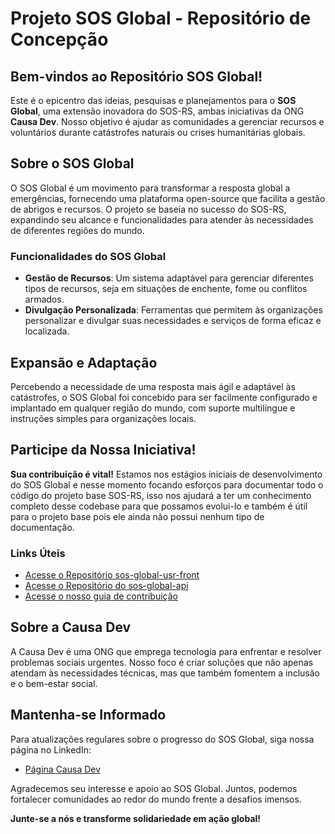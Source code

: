 # Projeto SOS Global - Repositório de Concepção

## Bem-vindos ao Repositório SOS Global!

Este é o epicentro das ideias, pesquisas e planejamentos para o **SOS Global**, uma extensão inovadora do SOS-RS, ambas iniciativas da ONG **Causa Dev**. Nosso objetivo é ajudar as comunidades a gerenciar recursos e voluntários durante catástrofes naturais ou crises humanitárias globais.

## Sobre o SOS Global

O SOS Global é um movimento para transformar a resposta global a emergências, fornecendo uma plataforma open-source que facilita a gestão de abrigos e recursos. O projeto se baseia no sucesso do SOS-RS, expandindo seu alcance e funcionalidades para atender às necessidades de diferentes regiões do mundo.

### Funcionalidades do SOS Global

- **Gestão de Recursos**: Um sistema adaptável para gerenciar diferentes tipos de recursos, seja em situações de enchente, fome ou conflitos armados.
- **Divulgação Personalizada**: Ferramentas que permitem às organizações personalizar e divulgar suas necessidades e serviços de forma eficaz e localizada.

## Expansão e Adaptação

Percebendo a necessidade de uma resposta mais ágil e adaptável às catástrofes, o SOS Global foi concebido para ser facilmente configurado e implantado em qualquer região do mundo, com suporte multilíngue e instruções simples para organizações locais.

## Participe da Nossa Iniciativa!

**Sua contribuição é vital!** Estamos nos estágios iniciais de desenvolvimento do SOS Global e nesse momento focando esforços para documentar todo o código do projeto base SOS-RS, isso nos ajudará a ter um conhecimento completo desse codebase para que possamos evolui-lo e também é útil para o projeto base pois ele ainda não possui nenhum tipo de documentação.

### Links Úteis

- [Acesse o Repositório sos-global-usr-front](https://github.com/Causa-Dev/sos-global-usr-front)
- [Acesse o Repositório do sos-global-api](https://github.com/Causa-Dev/sos-global-api)
- [Acesse o nosso guia de contribuição](https://github.com/Causa-Dev/causa-dev-contribution-guide)

## Sobre a Causa Dev

A Causa Dev é uma ONG que emprega tecnologia para enfrentar e resolver problemas sociais urgentes. Nosso foco é criar soluções que não apenas atendam às necessidades técnicas, mas que também fomentem a inclusão e o bem-estar social.

## Mantenha-se Informado

Para atualizações regulares sobre o progresso do SOS Global, siga nossa página no LinkedIn:
- [Página Causa Dev](https://linkedin.com/company/causa-dev)

Agradecemos seu interesse e apoio ao SOS Global. Juntos, podemos fortalecer comunidades ao redor do mundo frente a desafios imensos.

**Junte-se a nós e transforme solidariedade em ação global!**

